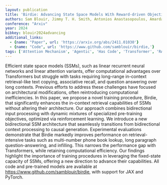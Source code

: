 ```yaml
---
layout: publication
title: 'Birdie: Advancing State Space Models With Reward-driven Objectives And Curricula'
authors: Sam Blouir, Jimmy T. H. Smith, Antonios Anastasopoulos, Amarda Shehu
conference: "Arxiv"
year: 2024
bibkey: blouir2024advancing
additional_links:
  - {name: "Paper", url: 'https://arxiv.org/abs/2411.01030'}
  - {name: "Code", url: 'https://www.github.com/samblouir/birdie,'}
tags: ['Attention Mechanism', 'Agentic', 'Has Code', 'Transformer', 'RAG', 'Efficiency and Optimization', 'Model Architecture', 'Training Techniques', 'Applications', 'Reinforcement Learning', 'Pre-Training', 'Pretraining Methods']
---
```

Efficient state space models (SSMs), such as linear recurrent neural networks
and linear attention variants, offer computational advantages over Transformers
but struggle with tasks requiring long-range in-context retrieval-like text
copying, associative recall, and question answering over long contexts.
Previous efforts to address these challenges have focused on architectural
modifications, often reintroducing computational inefficiencies. In this paper,
we propose a novel training procedure, Birdie, that significantly enhances the
in-context retrieval capabilities of SSMs without altering their architecture.
Our approach combines bidirectional input processing with dynamic mixtures of
specialized pre-training objectives, optimized via reinforcement learning. We
introduce a new bidirectional SSM architecture that seamlessly transitions from
bidirectional context processing to causal generation. Experimental evaluations
demonstrate that Birdie markedly improves performance on retrieval-intensive
tasks such as multi-number phone book lookup, long paragraph
question-answering, and infilling. This narrows the performance gap with
Transformers, while retaining computational efficiency. Our findings highlight
the importance of training procedures in leveraging the fixed-state capacity of
SSMs, offering a new direction to advance their capabilities. All code and
pre-trained models are available at https://www.github.com/samblouir/birdie,
with support for JAX and PyTorch.
